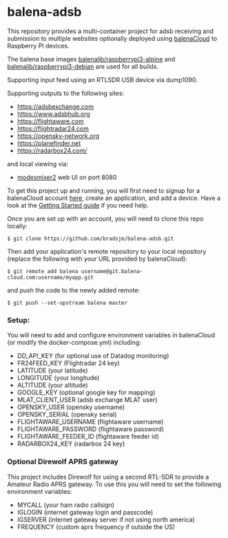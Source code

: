 # balena-adsb

This repository provides a multi-container project for adsb receiving and submission to multiple websites optionally deployed using [balenaCloud](https://www.balena.io/cloud) to Raspberry PI devices.

The balena base images [balenalib/raspberrypi3-alpine](https://hub.docker.com/r/balenalib/raspberrypi3-alpine) and [balenalib/raspberrypi3-debian](https://hub.docker.com/r/balenalib/raspberrypi3-debian) are used for all builds.

Supporting input feed using an RTLSDR USB device via dump1090.

Supporting outputs to the following sites:
* https://adsbexchange.com
* https://www.adsbhub.org
* https://flightaware.com
* https://flightradar24.com
* https://opensky-network.org
* https://planefinder.net
* https://radarbox24.com/

and local viewing via:
* [modesmixer2](http://xdeco.org/?page_id=48) web UI on port 8080

To get this project up and running, you will first need to signup for a balenaCloud account [here](https://dashboard.balena-cloud.com/signup), create an application, and add a device. Have a look at the [Getting Started guide](https://www.balena.io/docs/learn/getting-started) if you need help.

Once you are set up with an account, you will need to clone this repo locally:
```
$ git clone https://github.com/bradsjm/balena-adsb.git
```
Then add your application's remote repository to your local repository (replace the following with your URL provided by balenaCloud):
```
$ git remote add balena username@git.balena-cloud.com:username/myapp.git
```
and push the code to the newly added remote:
```
$ git push --set-upstream balena master
```

### Setup:
You will need to add and configure environment variables in balenaCloud (or modify the docker-compose.yml) including:

* DD_API_KEY (for optional use of Datadog monitoring)
* FR24FEED_KEY (Flightradar 24 key)
* LATITUDE (your latitude)
* LONGITUDE (your longitude)
* ALTITUDE (your altitude)
* GOOGLE_KEY (optional google key for mapping)
* MLAT_CLIENT_USER (adsb exchange MLAT user)
* OPENSKY_USER (opensky username)
* OPENSKY_SERIAL (opensky serial)
* FLIGHTAWARE_USERNAME (flightaware username)
* FLIGHTAWARE_PASSWORD (flightaware password)
* FLIGHTAWARE_FEEDER_ID (flightaware feeder id)
* RADARBOX24_KEY (radarbox 24 key)

### Optional Direwolf APRS gateway
This project includes Direwolf for using a second RTL-SDR to provide a Amateur Radio APRS gateway. To use this you will need to set the following environment variables:
* MYCALL (your ham radio callsign)
* IGLOGIN (internet gateway login and passcode)
* IGSERVER (internet gateway server if not using north america)
* FREQUENCY (custom aprs frequency if outside the US)

